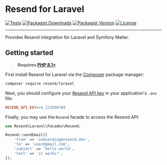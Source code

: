# Resend for Laravel

[![Tests](https://img.shields.io/github/actions/workflow/status/jayanratna/resend-laravel/tests.yml?label=tests&style=for-the-badge&labelColor=000000)](https://github.com/jayanratna/resend-php/actions/workflows/tests.yml)
[![Packagist Downloads](https://img.shields.io/packagist/dt/resend/client?style=for-the-badge&labelColor=000000)](https://packagist.org/packages/resend/client)
[![Packagist Version](https://img.shields.io/packagist/v/resend/client?style=for-the-badge&labelColor=000000)](https://packagist.org/packages/resend/client)
[![License](https://img.shields.io/github/license/jayanratna/resend-laravel?color=9cf&style=for-the-badge&labelColor=000000)](https://github.com/jayanratna/resend-php/blob/main/LICENSE)

---

Provides Resend integration for Laravel and Symfony Mailer.

## Getting started

> **Requires [PHP 8.1+](https://php.net/releases/)**

First install Resend for Laravel via the [Composer](https://getcomposer.org/) package manager:

```bash
composer require resend/laravel
```

Next, you should configure your [Resend API key](https://resend.com/api-keys) in your application's `.env` file:

```ini
RESEND_API_KEY=re_123456789
```

Finally, you may use the `Resend` facade to access the Resend API:

```php
use Resend\Laravel\Facades\Resend;

Resend::sendEmail([
    'from' => 'onboarding@resend.dev',
    'to' => 'user@gmail.com',
    'subject' => 'hello world',
    'text' => 'it works!',
]);
```
